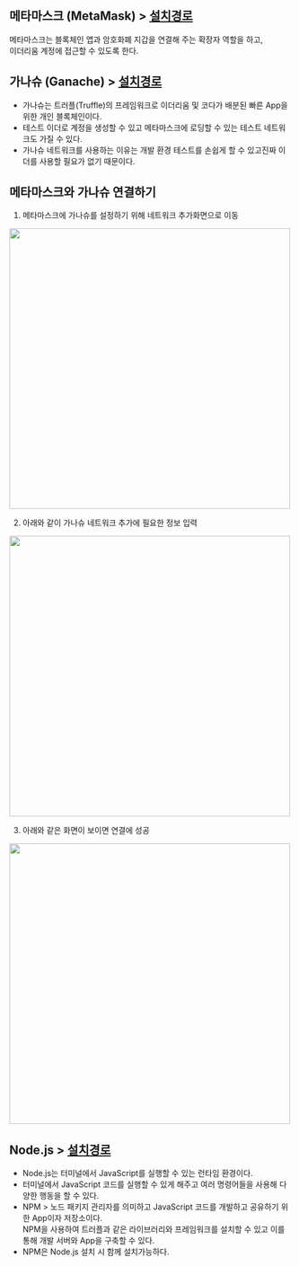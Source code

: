 ## 메타마스크 (MetaMask) > [설치경로](https://metamask.io/)

메타마스크는 블록체인 앱과 암호화폐 지갑을 연결해 주는 확장자 역할을 하고, <br>이더리움 계정에 접근할 수 있도록 한다.

## 가나슈 (Ganache) > [설치경로](https://trufflesuite.com/ganache/)

* 가나슈는 트러플(Truffle)의 프레임워크로 이더리움 및 코다가 배분된 빠른 App을 위한 개인 블록체인이다.
* 테스트 이더로 계정을 생성할 수 있고 메타마스크에 로딩할 수 있는 테스트 네트워크도 가질 수 있다.
* 가나슈 네트워크를 사용하는 이유는 개발 환경 테스트를 손쉽게 할 수 있고진짜 이더를 사용할 필요가 없기 때문이다.

## 메타마스크와 가나슈 연결하기

1. 메타마스크에 가나슈를 설정하기 위해 네트워크 추가화면으로 이동
<img src= "https://user-images.githubusercontent.com/79950091/182310463-e1756954-cab8-42d2-b0ee-fcf76d23d8a2.png" width="500" height="500">       

2. 아래와 같이 가나슈 네트워크 추가에 필요한 정보 입력
<img src= "https://user-images.githubusercontent.com/79950091/182309881-6a8001e6-0a2b-4bf0-94b8-0800d3849792.png" width="500" height="500">       

3. 아래와 같은 화면이 보이면 연결에 성공
<img src= "https://user-images.githubusercontent.com/79950091/182310037-759685ce-6ab2-45f0-8209-b4943990d706.png" width="500" height="500">

## Node.js > [설치경로](https://nodejs.org/ko/)

* Node.js는 터미널에서 JavaScript를 실행할 수 있는 런타임 환경이다.
* 터미널에서 JavaScript 코드를 실행할 수 있게 해주고 여러 명령어들을 사용해 다양한 행동을 할 수 있다.
* NPM > 노드 패키지 관리자를 의미하고 JavaScript 코드를 개발하고 공유하기 위한 App이자 저장소이다.<br>NPM을 사용하여 트러플과 같은 라이브러리와 프레임워크를 설치할 수 있고 이를 통해 개발 서버와 App을 구축할 수 있다.
* NPM은 Node.js 설치 시 함께 설치가능하다.

